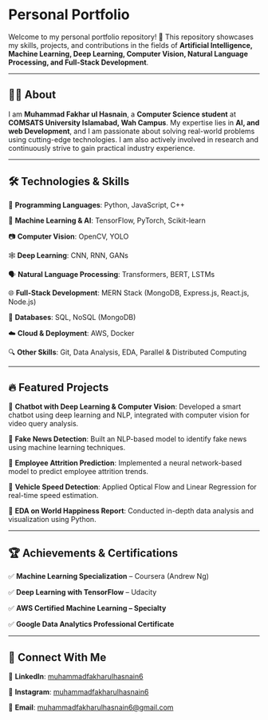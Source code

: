 #  Personal Portfolio

Welcome to my personal portfolio repository! 🚀 This repository showcases my skills, projects, and contributions in the fields of **Artificial Intelligence, Machine Learning, Deep Learning, Computer Vision, Natural Language Processing, and Full-Stack Development**.

---

## 👨‍💻 About
I am **Muhammad Fakhar ul Hasnain**, a **Computer Science student** at **COMSATS University Islamabad, Wah Campus**. My expertise lies in **AI, and web Development**, and I am passionate about solving real-world problems using cutting-edge technologies. I am also actively involved in research and continuously strive to gain practical industry experience.

---

## 🛠️ Technologies & Skills

🚀 **Programming Languages**: Python, JavaScript, C++

🧠 **Machine Learning & AI**: TensorFlow, PyTorch, Scikit-learn

📷 **Computer Vision**: OpenCV, YOLO

🕸️ **Deep Learning**: CNN, RNN, GANs

🗣️ **Natural Language Processing**: Transformers, BERT, LSTMs

🌐 **Full-Stack Development**: MERN Stack (MongoDB, Express.js, React.js, Node.js)

💾 **Databases**: SQL, NoSQL (MongoDB)

☁️ **Cloud & Deployment**: AWS, Docker

🔍 **Other Skills**: Git, Data Analysis, EDA, Parallel & Distributed Computing

---

## 🔥 Featured Projects

📌 **Chatbot with Deep Learning & Computer Vision**: Developed a smart chatbot using deep learning and NLP, integrated with computer vision for video query analysis.

📌 **Fake News Detection**: Built an NLP-based model to identify fake news using machine learning techniques.

📌 **Employee Attrition Prediction**: Implemented a neural network-based model to predict employee attrition trends.

📌 **Vehicle Speed Detection**: Applied Optical Flow and Linear Regression for real-time speed estimation.

📌 **EDA on World Happiness Report**: Conducted in-depth data analysis and visualization using Python.

---

## 🏆 Achievements & Certifications

✅ **Machine Learning Specialization** – Coursera (Andrew Ng)

✅ **Deep Learning with TensorFlow** – Udacity

✅ **AWS Certified Machine Learning – Specialty**

✅ **Google Data Analytics Professional Certificate**

---

## 📢 Connect With Me

🔗 **LinkedIn**: [muhammadfakharulhasnain6](https://www.linkedin.com/in/muhammadfakharulhasnain6/)

🐙 **Instagram**: [muhammadfakharulhasnain6](https://www.instagram.com/muhammadfakharulhasnain6/?next=%2F)

📧 **Email**: muhammadfakharulhasnain6@gmail.com





